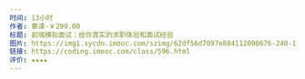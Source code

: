 ```yaml
---
时间: 13小时
作者: 慕课-￥299.00
标题: 前端模拟面试：给你真实的求职体验和面试经验
图片: https://img1.sycdn.imooc.com/szimg/62df56d7097e884112000676-240-180.png
链接: https://coding.imooc.com/class/596.html
评价: ★★★★
---
```

